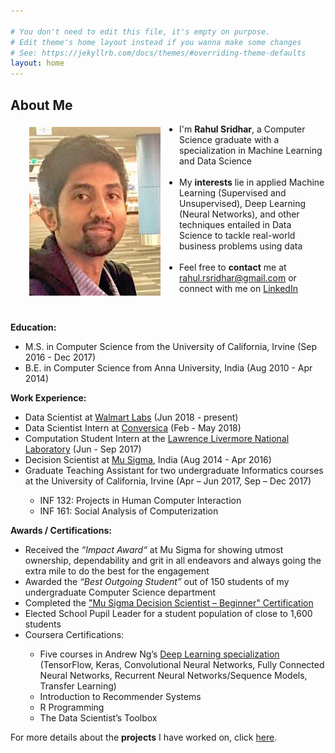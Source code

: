 ```yaml
---

# You don't need to edit this file, it's empty on purpose.
# Edit theme's home layout instead if you wanna make some changes
# See: https://jekyllrb.com/docs/themes/#overriding-theme-defaults
layout: home
---
```

<h2> <b>About Me</b> </h2>
<p align="justify">
<img src="/files/Me.jpg" alt="Rahul Sridhar" align="left" valign="middle" vspace="5" hspace="30" height="270" width="210"/>

<ul>
	<li>I'm <b>Rahul Sridhar</b>, a Computer Science graduate with a specialization in Machine Learning and Data Science </li><br>
	<li>My <b>interests</b> lie in applied Machine Learning (Supervised and Unsupervised), Deep Learning (Neural Networks), and other techniques entailed in Data Science to tackle real-world business problems using data </li><br>
	<li>Feel free to <b>contact</b> me at <a href="mailto:{{ site.email }}">rahul.rsridhar@gmail.com</a> or connect with me on <a href="http://linkedin.com/in/rahul-sridhar/">LinkedIn</a></li>
</ul>
<br>
</p>
<p style="clear: both;">
<b>Education:</b>
	<ul>
		<li> M.S. in Computer Science from the University of California, Irvine (Sep 2016 - Dec 2017) </li>
		<li> B.E. in Computer Science from Anna University, India (Aug 2010 - Apr 2014) </li>
	</ul>
<b>Work Experience:</b>
	<ul>
		<li> Data Scientist at <a href="https://www.walmartlabs.com/">Walmart Labs</a> (Jun 2018 - present) </li>
		<li> Data Scientist Intern at <a href="https://conversica.com">Conversica</a> (Feb - May 2018) </li>
		<li> Computation Student Intern at the <a href="https://www.llnl.gov/">Lawrence Livermore National Laboratory</a> (Jun - Sep 2017) </li>
		<li> Decision Scientist at <a href="https://www.mu-sigma.com">Mu Sigma</a>, India (Aug 2014 - Apr 2016) </li>
		<li> Graduate Teaching Assistant for two undergraduate Informatics courses at the University of California, Irvine  (Apr – Jun 2017, Sep – Dec 2017)</li>
			<ul>
				<li> INF 132: Projects in Human Computer Interaction </li>
				<li> INF 161: Social Analysis of Computerization </li>
			</ul>
	</ul>

<b>Awards / Certifications:</b>
        <ul>
		<li> Received the <i>“Impact Award“</i> at Mu Sigma for showing utmost ownership, dependability and grit in all endeavors and always going the extra mile to do the best for the engagement </li>
		<li> Awarded the <i>“Best Outgoing Student”</i> out of 150 students of my undergraduate Computer Science department </li>
		<li> Completed the <a href="https://www.portal.mu-sigma.com/msu/DecisionScientistCertificate/6401-Apr2016-31754.html">"Mu Sigma Decision Scientist – Beginner" Certification</a></li>
		<li> Elected School Pupil Leader for a student population of close to 1,600 students </li>
		<li> Coursera Certifications: </li>
			<ul>
				<li> Five courses in Andrew Ng’s <a href="https://www.coursera.org/specializations/deep-learning">Deep Learning specialization </a>(TensorFlow, Keras, Convolutional Neural Networks, Fully Connected Neural Networks, Recurrent Neural Networks/Sequence Models, Transfer Learning) </li>
				<li> Introduction to Recommender Systems </li>
				<li> R Programming </li>
				<li> The Data Scientist’s Toolbox </li>
			</ul>
        </ul>
</p>

For more details about the <b>projects</b> I have worked on, click <a href="/projects">here</a>.
